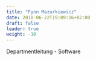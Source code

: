 ```yaml
---
title: "Fynn Mazurkiewicz"
date: 2018-06-22T19:09:16+02:00
draft: false
leader: true
weight: -10
---
```


Departmentleitung - Software
